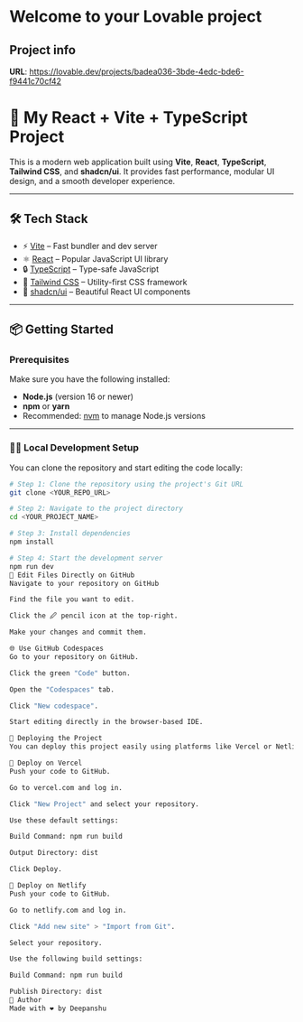 # Welcome to your Lovable project

## Project info

**URL**: https://lovable.dev/projects/badea036-3bde-4edc-bde6-f9441c70cf42

# 🚀 My React + Vite + TypeScript Project

This is a modern web application built using **Vite**, **React**, **TypeScript**, **Tailwind CSS**, and **shadcn/ui**. It provides fast performance, modular UI design, and a smooth developer experience.

---

## 🛠️ Tech Stack

- ⚡ [Vite](https://vitejs.dev/) – Fast bundler and dev server
- ⚛️ [React](https://reactjs.org/) – Popular JavaScript UI library
- 🔒 [TypeScript](https://www.typescriptlang.org/) – Type-safe JavaScript
- 🎨 [Tailwind CSS](https://tailwindcss.com/) – Utility-first CSS framework
- 🧱 [shadcn/ui](https://ui.shadcn.dev/) – Beautiful React UI components

---

## 📦 Getting Started

### Prerequisites

Make sure you have the following installed:

- **Node.js** (version 16 or newer)
- **npm** or **yarn**
- Recommended: [nvm](https://github.com/nvm-sh/nvm) to manage Node.js versions

---

### 🧑‍💻 Local Development Setup

You can clone the repository and start editing the code locally:

```bash
# Step 1: Clone the repository using the project's Git URL
git clone <YOUR_REPO_URL>

# Step 2: Navigate to the project directory
cd <YOUR_PROJECT_NAME>

# Step 3: Install dependencies
npm install

# Step 4: Start the development server
npm run dev
📝 Edit Files Directly on GitHub
Navigate to your repository on GitHub

Find the file you want to edit.

Click the 🖉 pencil icon at the top-right.

Make your changes and commit them.

🌐 Use GitHub Codespaces
Go to your repository on GitHub.

Click the green "Code" button.

Open the "Codespaces" tab.

Click "New codespace".

Start editing directly in the browser-based IDE.

🚀 Deploying the Project
You can deploy this project easily using platforms like Vercel or Netlify.

🔄 Deploy on Vercel
Push your code to GitHub.

Go to vercel.com and log in.

Click "New Project" and select your repository.

Use these default settings:

Build Command: npm run build

Output Directory: dist

Click Deploy.

🔄 Deploy on Netlify
Push your code to GitHub.

Go to netlify.com and log in.

Click "Add new site" > "Import from Git".

Select your repository.

Use the following build settings:

Build Command: npm run build

Publish Directory: dist
🙌 Author
Made with ❤️ by Deepanshu
